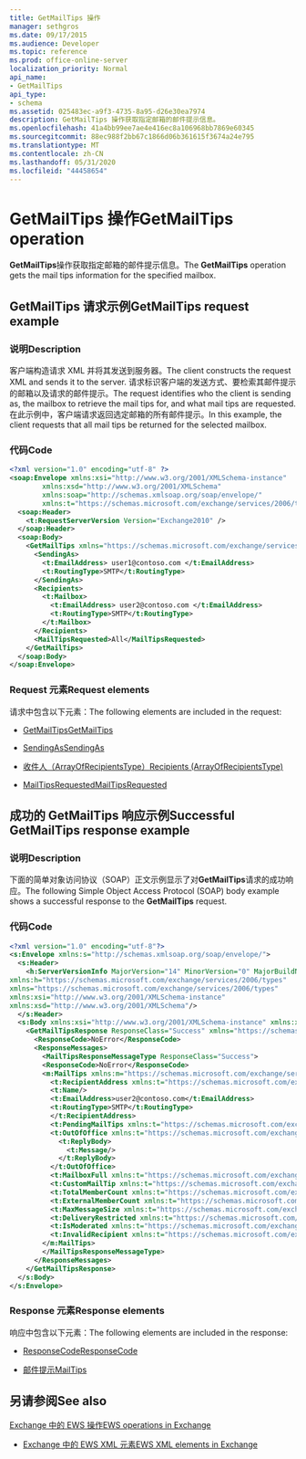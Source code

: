 ```yaml
---
title: GetMailTips 操作
manager: sethgros
ms.date: 09/17/2015
ms.audience: Developer
ms.topic: reference
ms.prod: office-online-server
localization_priority: Normal
api_name:
- GetMailTips
api_type:
- schema
ms.assetid: 025483ec-a9f3-4735-8a95-d26e30ea7974
description: GetMailTips 操作获取指定邮箱的邮件提示信息。
ms.openlocfilehash: 41a4bb99ee7ae4e416ec8a106968bb7869e60345
ms.sourcegitcommit: 88ec988f2bb67c1866d06b361615f3674a24e795
ms.translationtype: MT
ms.contentlocale: zh-CN
ms.lasthandoff: 05/31/2020
ms.locfileid: "44458654"
---
```

# <a name="getmailtips-operation"></a><span data-ttu-id="d2d95-103">GetMailTips 操作</span><span class="sxs-lookup"><span data-stu-id="d2d95-103">GetMailTips operation</span></span>

<span data-ttu-id="d2d95-104">**GetMailTips**操作获取指定邮箱的邮件提示信息。</span><span class="sxs-lookup"><span data-stu-id="d2d95-104">The **GetMailTips** operation gets the mail tips information for the specified mailbox.</span></span> 
  
## <a name="getmailtips-request-example"></a><span data-ttu-id="d2d95-105">GetMailTips 请求示例</span><span class="sxs-lookup"><span data-stu-id="d2d95-105">GetMailTips request example</span></span>

### <a name="description"></a><span data-ttu-id="d2d95-106">说明</span><span class="sxs-lookup"><span data-stu-id="d2d95-106">Description</span></span>

<span data-ttu-id="d2d95-107">客户端构造请求 XML 并将其发送到服务器。</span><span class="sxs-lookup"><span data-stu-id="d2d95-107">The client constructs the request XML and sends it to the server.</span></span> <span data-ttu-id="d2d95-108">请求标识客户端的发送方式、要检索其邮件提示的邮箱以及请求的邮件提示。</span><span class="sxs-lookup"><span data-stu-id="d2d95-108">The request identifies who the client is sending as, the mailbox to retrieve the mail tips for, and what mail tips are requested.</span></span> <span data-ttu-id="d2d95-109">在此示例中，客户端请求返回选定邮箱的所有邮件提示。</span><span class="sxs-lookup"><span data-stu-id="d2d95-109">In this example, the client requests that all mail tips be returned for the selected mailbox.</span></span>
  
### <a name="code"></a><span data-ttu-id="d2d95-110">代码</span><span class="sxs-lookup"><span data-stu-id="d2d95-110">Code</span></span>

```XML
<?xml version="1.0" encoding="utf-8" ?> 
<soap:Envelope xmlns:xsi="http://www.w3.org/2001/XMLSchema-instance" 
        xmlns:xsd="http://www.w3.org/2001/XMLSchema" 
        xmlns:soap="http://schemas.xmlsoap.org/soap/envelope/" 
        xmlns:t="https://schemas.microsoft.com/exchange/services/2006/types"> 
  <soap:Header> 
    <t:RequestServerVersion Version="Exchange2010" /> 
  </soap:Header> 
  <soap:Body> 
    <GetMailTips xmlns="https://schemas.microsoft.com/exchange/services/2006/messages"> 
      <SendingAs> 
        <t:EmailAddress> user1@contoso.com </t:EmailAddress> 
        <t:RoutingType>SMTP</t:RoutingType> 
      </SendingAs> 
      <Recipients> 
        <t:Mailbox> 
          <t:EmailAddress> user2@contoso.com </t:EmailAddress> 
          <t:RoutingType>SMTP</t:RoutingType> 
        </t:Mailbox> 
      </Recipients> 
      <MailTipsRequested>All</MailTipsRequested> 
    </GetMailTips> 
  </soap:Body> 
</soap:Envelope>
```

### <a name="request-elements"></a><span data-ttu-id="d2d95-111">Request 元素</span><span class="sxs-lookup"><span data-stu-id="d2d95-111">Request elements</span></span>

<span data-ttu-id="d2d95-112">请求中包含以下元素：</span><span class="sxs-lookup"><span data-stu-id="d2d95-112">The following elements are included in the request:</span></span>
  
- [<span data-ttu-id="d2d95-113">GetMailTips</span><span class="sxs-lookup"><span data-stu-id="d2d95-113">GetMailTips</span></span>](getmailtips.md)
    
- [<span data-ttu-id="d2d95-114">SendingAs</span><span class="sxs-lookup"><span data-stu-id="d2d95-114">SendingAs</span></span>](sendingas.md)
    
- [<span data-ttu-id="d2d95-115">收件人（ArrayOfRecipientsType）</span><span class="sxs-lookup"><span data-stu-id="d2d95-115">Recipients (ArrayOfRecipientsType)</span></span>](recipients-arrayofrecipientstype.md)
    
- [<span data-ttu-id="d2d95-116">MailTipsRequested</span><span class="sxs-lookup"><span data-stu-id="d2d95-116">MailTipsRequested</span></span>](mailtipsrequested.md)
    
## <a name="successful-getmailtips-response-example"></a><span data-ttu-id="d2d95-117">成功的 GetMailTips 响应示例</span><span class="sxs-lookup"><span data-stu-id="d2d95-117">Successful GetMailTips response example</span></span>

### <a name="description"></a><span data-ttu-id="d2d95-118">说明</span><span class="sxs-lookup"><span data-stu-id="d2d95-118">Description</span></span>

<span data-ttu-id="d2d95-119">下面的简单对象访问协议（SOAP）正文示例显示了对**GetMailTips**请求的成功响应。</span><span class="sxs-lookup"><span data-stu-id="d2d95-119">The following Simple Object Access Protocol (SOAP) body example shows a successful response to the **GetMailTips** request.</span></span> 
  
### <a name="code"></a><span data-ttu-id="d2d95-120">代码</span><span class="sxs-lookup"><span data-stu-id="d2d95-120">Code</span></span>

```XML
<?xml version="1.0" encoding="utf-8"?> 
<s:Envelope xmlns:s="http://schemas.xmlsoap.org/soap/envelope/"> 
  <s:Header> 
    <h:ServerVersionInfo MajorVersion="14" MinorVersion="0" MajorBuildNumber="536" MinorBuildNumber="0" Version="Exchange2010" 
xmlns:h="https://schemas.microsoft.com/exchange/services/2006/types" 
xmlns="https://schemas.microsoft.com/exchange/services/2006/types" 
xmlns:xsi="http://www.w3.org/2001/XMLSchema-instance" 
xmlns:xsd="http://www.w3.org/2001/XMLSchema"/> 
  </s:Header> 
  <s:Body xmlns:xsi="http://www.w3.org/2001/XMLSchema-instance" xmlns:xsd="http://www.w3.org/2001/XMLSchema"> 
    <GetMailTipsResponse ResponseClass="Success" xmlns="https://schemas.microsoft.com/exchange/services/2006/messages"> 
      <ResponseCode>NoError</ResponseCode> 
      <ResponseMessages> 
        <MailTipsResponseMessageType ResponseClass="Success"> 
        <ResponseCode>NoError</ResponseCode> 
        <m:MailTips xmlns:m="https://schemas.microsoft.com/exchange/services/2006/messages"> 20 / 29 [MS-OXWMT] — v20100517 Mail Tips Web Service Extensions Copyright © 2010 Microsoft Corporation. Release: Monday, May 17, 2010 
          <t:RecipientAddress xmlns:t="https://schemas.microsoft.com/exchange/services/2006/types"> 
          <t:Name/> 
          <t:EmailAddress>user2@contoso.com</t:EmailAddress> 
          <t:RoutingType>SMTP</t:RoutingType> 
          </t:RecipientAddress> 
          <t:PendingMailTips xmlns:t="https://schemas.microsoft.com/exchange/services/2006/types"/> 
          <t:OutOfOffice xmlns:t="https://schemas.microsoft.com/exchange/services/2006/types"> 
            <t:ReplyBody> 
              <t:Message/> 
            </t:ReplyBody> 
          </t:OutOfOffice> 
          <t:MailboxFull xmlns:t="https://schemas.microsoft.com/exchange/services/2006/types">false</t:MailboxFull> 
          <t:CustomMailTip xmlns:t="https://schemas.microsoft.com/exchange/services/2006/types">Hello World Mailtips</t:CustomMailTip> 
          <t:TotalMemberCount xmlns:t="https://schemas.microsoft.com/exchange/services/2006/types">1</t:TotalMemberCount> 
          <t:ExternalMemberCount xmlns:t="https://schemas.microsoft.com/exchange/services/2006/types">0</t:ExternalMemberCount> 
          <t:MaxMessageSize xmlns:t="https://schemas.microsoft.com/exchange/services/2006/types">10485760</t:MaxMessageSize> 
          <t:DeliveryRestricted xmlns:t="https://schemas.microsoft.com/exchange/services/2006/types">false</t:DeliveryRestricted> 
          <t:IsModerated xmlns:t="https://schemas.microsoft.com/exchange/services/2006/types">false</t:IsModerated> 
          <t:InvalidRecipient xmlns:t="https://schemas.microsoft.com/exchange/services/2006/types">false</t:InvalidRecipient> 
        </m:MailTips> 
        </MailTipsResponseMessageType> 
      </ResponseMessages> 
    </GetMailTipsResponse> 
  </s:Body> 
</s:Envelope>
```

### <a name="response-elements"></a><span data-ttu-id="d2d95-121">Response 元素</span><span class="sxs-lookup"><span data-stu-id="d2d95-121">Response elements</span></span>

<span data-ttu-id="d2d95-122">响应中包含以下元素：</span><span class="sxs-lookup"><span data-stu-id="d2d95-122">The following elements are included in the response:</span></span>
  
- [<span data-ttu-id="d2d95-123">ResponseCode</span><span class="sxs-lookup"><span data-stu-id="d2d95-123">ResponseCode</span></span>](responsecode.md)
    
- [<span data-ttu-id="d2d95-124">邮件提示</span><span class="sxs-lookup"><span data-stu-id="d2d95-124">MailTips</span></span>](mailtips.md)
    
## <a name="see-also"></a><span data-ttu-id="d2d95-125">另请参阅</span><span class="sxs-lookup"><span data-stu-id="d2d95-125">See also</span></span>



[<span data-ttu-id="d2d95-126">Exchange 中的 EWS 操作</span><span class="sxs-lookup"><span data-stu-id="d2d95-126">EWS operations in Exchange</span></span>](ews-operations-in-exchange.md)
  
- [<span data-ttu-id="d2d95-127">Exchange 中的 EWS XML 元素</span><span class="sxs-lookup"><span data-stu-id="d2d95-127">EWS XML elements in Exchange</span></span>](ews-xml-elements-in-exchange.md)


